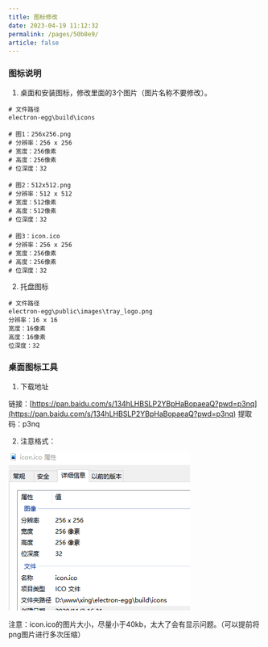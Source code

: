 ```yaml
---
title: 图标修改
date: 2023-04-19 11:12:32
permalink: /pages/50b8e9/
article: false
---
```


###  图标说明
1. 桌面和安装图标，修改里面的3个图片（图片名称不要修改）。
```
# 文件路径
electron-egg\build\icons

# 图1：256x256.png
# 分辨率：256 x 256
# 宽度：256像素
# 高度：256像素
# 位深度：32

# 图2：512x512.png
# 分辨率：512 x 512
# 宽度：512像素
# 高度：512像素
# 位深度：32

# 图3：icon.ico
# 分辨率：256 x 256
# 宽度：256像素
# 高度：256像素
# 位深度：32
```

2. 托盘图标
```
# 文件路径
electron-egg\public\images\tray_logo.png
分辨率：16 x 16
宽度：16像素
高度：16像素
位深度：32
```
###  桌面图标工具

1. 下载地址

链接：[https://pan.baidu.com/s/134hLHBSLP2YBpHaBopaeaQ?pwd=p3nq](https://pan.baidu.com/s/134hLHBSLP2YBpHaBopaeaQ?pwd=p3nq) 
提取码：p3nq

2. 注意格式：

![logo-ico.png](/img/other/logo-ico.png)

注意：icon.ico的图片大小，尽量小于40kb，太大了会有显示问题。（可以提前将png图片进行多次压缩）

